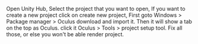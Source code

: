 Open Unity Hub, Select the project that you want to open, If you want to create a new project click on create new project, 
First goto Windows > Package manager > Oculus download and import it.
Then it will show a tab on the top as Oculus.
click it Oculus > Tools > project setup tool.
Fix all those, or else you won't be able render project.
